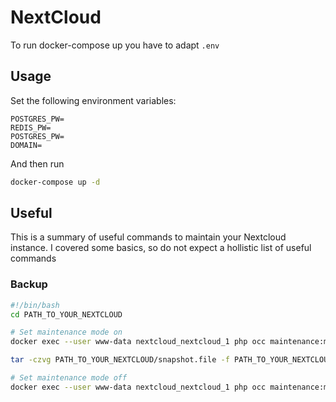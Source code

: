 # NextCloud

To run docker-compose up you have to adapt `.env`

## Usage

Set the following environment variables:

```env
POSTGRES_PW=
REDIS_PW=
POSTGRES_PW=
DOMAIN=
```

And then run

```sh
docker-compose up -d
```

## Useful

This is a summary of useful commands to maintain your Nextcloud instance. I covered some basics, so do not expect a hollistic list of useful commands

### Backup

```sh
#!/bin/bash
cd PATH_TO_YOUR_NEXTCLOUD

# Set maintenance mode on
docker exec --user www-data nextcloud_nextcloud_1 php occ maintenance:mode --on

tar -czvg PATH_TO_YOUR_NEXTCLOUD/snapshot.file -f PATH_TO_YOUR_NEXTCLOUD/nextcloud-`date +%d-%m-%Y_%H-%M-%S`.tar.gz ./nextcloud-db ./redis ./nextcloud-www

# Set maintenance mode off
docker exec --user www-data nextcloud_nextcloud_1 php occ maintenance:mode --off
```
